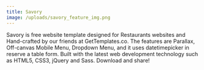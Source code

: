 ```yaml
---
title: Savory
image: /uploads/savory_feature_img.png
---
```


Savory is free website template designed for Restaurants websites and Hand-crafted by our friends at GetTemplates.co. The features are Parallax, Off-canvas Mobile Menu, Dropdown Menu, and it uses datetimepicker in reserve a table form. Built with the latest web development technology such as HTML5, CSS3, jQuery and Sass. Download and share!